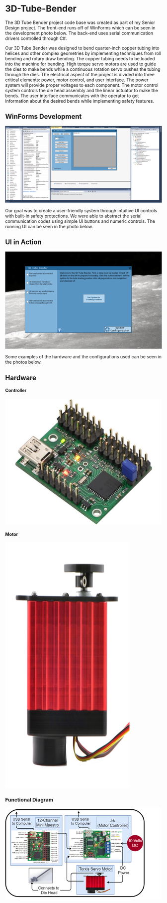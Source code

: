 # 3D-Tube-Bender

The 3D Tube Bender project code base was created as part of my Senior Design project. The front-end runs off of WinForms which can be seen in the development photo below. The back-end uses serial communication drivers controlled through C#.

Our 3D Tube Bender was designed to bend quarter-inch copper tubing into helices and other complex geometries by implementing techniques from roll bending and rotary draw bending. The copper tubing needs to be loaded into the machine for bending. High torque servo motors are used to guide the dies to make bends while a continuous rotation servo pushes the tubing through the dies. The electrical aspect of the project is divided into three critical elements: power, motor control, and user interface. The power system will provide proper voltages to each component. The motor control system controls the die head assembly and the linear actuator to make the bends. The user interface communicates with the operator to get information about the desired bends while implementing safety features.

## WinForms Development
![alt text](https://github.com/cadensanders49/3D-Tube-Bender/blob/master/Graphics/ReadMeImages/Development%20Environment.PNG)

Our goal was to create a user-friendly system through intuitive UI controls with built-in safety protections. We were able to abstract the serial communication codes using simple UI buttons and numeric controls. The running UI can be seen in the photo below.

## UI in Action
![alt text](https://github.com/cadensanders49/3D-Tube-Bender/blob/master/Graphics/ReadMeImages/Running.PNG)

Some examples of the hardware and the configurations used can be seen in the photos below.

## Hardware
#### Controller
![alt text](https://github.com/cadensanders49/3D-Tube-Bender/blob/master/Graphics/ReadMeImages/Maestro.jpg)

#### Motor
<img src="https://github.com/cadensanders49/3D-Tube-Bender/blob/master/Graphics/ReadMeImages/Large%20Servo%20Motor.png" width="400" height="790">

### Functional Diagram
![alt text](https://github.com/cadensanders49/3D-Tube-Bender/blob/master/Graphics/ReadMeImages/Motor%20with%20Feedback%20v2.png)
